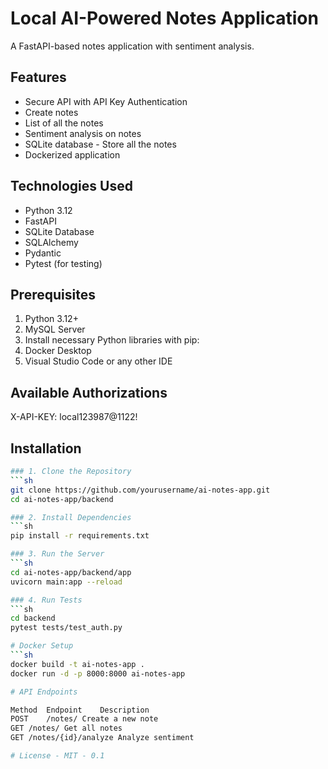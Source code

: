 # Local AI-Powered Notes Application

A FastAPI-based notes application with sentiment analysis.

## Features
- Secure API with API Key Authentication 
- Create notes
- List of all the notes
- Sentiment analysis on notes
- SQLite database - Store all the notes
- Dockerized application 

## Technologies Used

- Python 3.12
- FastAPI
- SQLite Database
- SQLAlchemy
- Pydantic
- Pytest (for testing)

## Prerequisites

1. Python 3.12+
2. MySQL Server
3. Install necessary Python libraries with pip:
4. Docker Desktop
5. Visual Studio Code or any other IDE

## Available Authorizations

X-API-KEY: local123987@1122!

## Installation
```sh
### 1. Clone the Repository
```sh
git clone https://github.com/yourusername/ai-notes-app.git
cd ai-notes-app/backend

### 2. Install Dependencies
```sh
pip install -r requirements.txt

### 3. Run the Server
```sh
cd ai-notes-app/backend/app
uvicorn main:app --reload

### 4. Run Tests
```sh
cd backend 
pytest tests/test_auth.py

# Docker Setup
```sh
docker build -t ai-notes-app .
docker run -d -p 8000:8000 ai-notes-app

# API Endpoints

Method	Endpoint	Description
POST	/notes/	Create a new note
GET	/notes/	Get all notes
GET	/notes/{id}/analyze	Analyze sentiment

# License - MIT - 0.1